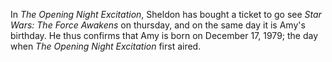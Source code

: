 In *The Opening Night Excitation*, Sheldon has bought a ticket to go see *Star Wars: The Force Awakens* on thursday, and on the same day it is Amy's birthday. He thus confirms that Amy is born on December 17, 1979; the day when *The Opening Night Excitation* first aired.
